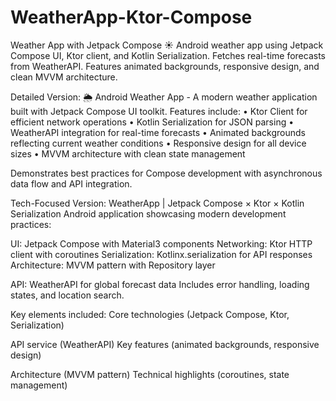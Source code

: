 # WeatherApp-Ktor-Compose
Weather App with Jetpack Compose ☀️ Android weather app using Jetpack Compose UI, Ktor client, and Kotlin Serialization. Fetches real-time forecasts from WeatherAPI. Features animated backgrounds, responsive design, and clean MVVM architecture.

Detailed Version:
🌦️ Android Weather App - A modern weather application built with Jetpack Compose UI toolkit. Features include:
• Ktor Client for efficient network operations
• Kotlin Serialization for JSON parsing
• WeatherAPI integration for real-time forecasts
• Animated backgrounds reflecting current weather conditions
• Responsive design for all device sizes
• MVVM architecture with clean state management

Demonstrates best practices for Compose development with asynchronous data flow and API integration.

Tech-Focused Version:
WeatherApp | Jetpack Compose × Ktor × Kotlin Serialization
Android application showcasing modern development practices:

UI: Jetpack Compose with Material3 components
Networking: Ktor HTTP client with coroutines
Serialization: Kotlinx.serialization for API responses
Architecture: MVVM pattern with Repository layer

API: WeatherAPI for global forecast data
Includes error handling, loading states, and location search.

Key elements included:
Core technologies (Jetpack Compose, Ktor, Serialization)

API service (WeatherAPI)
Key features (animated backgrounds, responsive design)

Architecture (MVVM pattern)
Technical highlights (coroutines, state management)
